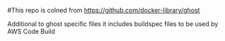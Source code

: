 #This repo is colned from https://github.com/docker-library/ghost

Additional to ghost specific files it includes buildspec files to be used by AWS Code Build

